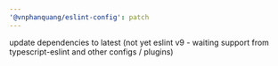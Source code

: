 ```yaml
---
'@vnphanquang/eslint-config': patch
---
```


update dependencies to latest (not yet eslint v9 - waiting support from typescript-eslint and other configs / plugins)
